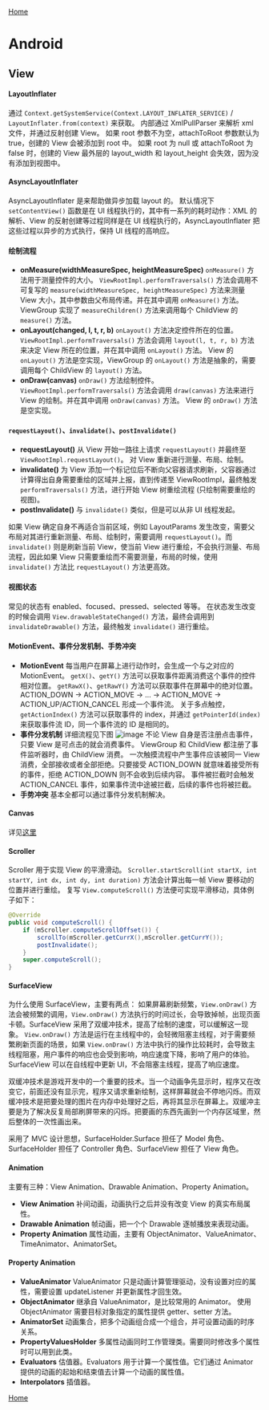 [Home](../../README.md)

# Android

## View

#### LayoutInflater
通过 `Context.getSystemService(Context.LAYOUT_INFLATER_SERVICE)` / `LayoutInflater.from(context)` 来获取。
内部通过 XmlPullParser 来解析 xml 文件，并通过反射创建 View。
如果 root 参数不为空，attachToRoot 参数默认为 true，创建的 View 会被添加到 root 中。
如果 root 为 null 或 attachToRoot 为 false 时，创建的 View 最外层的 layout_width 和 layout_height 会失效，因为没有添加到视图中。

#### AsyncLayoutInflater
AsyncLayoutInflater 是来帮助做异步加载 layout 的。
默认情况下 `setContentView()` 函数是在 UI 线程执行的，其中有一系列的耗时动作：XML 的解析、View 的反射创建等过程同样是在 UI 线程执行的，AsyncLayoutInflater 把这些过程以异步的方式执行，保持 UI 线程的高响应。

#### 绘制流程

- **onMeasure(widthMeasureSpec, heightMeasureSpec)**
`onMeasure()` 方法用于测量控件的大小。
`ViewRootImpl.performTraversals()` 方法会调用不可复写的 `measure(widthMeasureSpec, heightMeasureSpec)` 方法来测量 View 大小，其中参数由父布局传递。并在其中调用 `onMeasure()` 方法。
ViewGroup 实现了 `measureChildren()` 方法来调用每个 ChildView 的 `measure()` 方法。
- **onLayout(changed, l, t, r, b)**
`onLayout()` 方法决定控件所在的位置。
`ViewRootImpl.performTraversals()` 方法会调用 `layout(l, t, r, b)` 方法来决定 View 所在的位置，并在其中调用 `onLayout()` 方法。
View 的 `onLayout()` 方法是空实现，ViewGroup 的 `onLayout()` 方法是抽象的，需要调用每个 ChildView 的 `layout()` 方法。
- **onDraw(canvas)**
`onDraw()` 方法绘制控件。
`ViewRootImpl.performTraversals()` 方法会调用 `draw(canvas)` 方法来进行 View 的绘制。并在其中调用 `onDraw(canvas)` 方法。
View 的 `onDraw()` 方法是空实现。

#### `requestLayout()`、`invalidate()`、`postInvalidate()`

- **requestLayout()**
从 View 开始一路往上请求 `requestLayout()` 并最终至 `ViewRootImpl.requestLayout()`。
对 View 重新进行测量、布局、绘制。
- **invalidate()**
为 View 添加一个标记位后不断向父容器请求刷新，父容器通过计算得出自身需要重绘的区域并上报，直到传递至 ViewRootImpl，最终触发 `performTraversals()` 方法，进行开始 View 树重绘流程 (只绘制需要重绘的视图)。
- **postInvalidate()**
与 `invalidate()` 类似，但是可以从非 UI 线程发起。

如果 View 确定自身不再适合当前区域，例如 LayoutParams 发生改变，需要父布局对其进行重新测量、布局、绘制时，需要调用 `requestLayout()`。而 `invalidate()` 则是刷新当前 View，使当前 View 进行重绘，不会执行测量、布局流程，因此如果 View 只需要重绘而不需要测量，布局的时候，使用 `invalidate()` 方法比 `requestLayout()` 方法更高效。

#### 视图状态

常见的状态有 enabled、focused、pressed、selected 等等。
在状态发生改变的时候会调用 `View.drawableStateChanged()` 方法，最终会调用到 `invalidateDrawable()` 方法，最终触发 `invalidate()` 进行重绘。

#### MotionEvent、事件分发机制、手势冲突

- **MotionEvent**
每当用户在屏幕上进行动作时，会生成一个与之对应的 MotionEvent。
`getX()`、`getY()` 方法可以获取事件距离消费这个事件的控件相对位置。
`getRawX()`、`getRawY()` 方法可以获取事件在屏幕中的绝对位置。
ACTION_DOWN → ACTION_MOVE → ... → ACTION_MOVE → ACTION_UP/ACTION_CANCEL 形成一个事件流。
关于多点触控，`getActionIndex()` 方法可以获取事件的 index，并通过 `getPointerId(index)` 来获取事件流 ID，同一个事件流的 ID 是相同的。
- **事件分发机制**
详细流程见下图
![image](http://gityuan.com/images/touch/touch1.jpg)
不论 View 自身是否注册点击事件，只要 View 是可点击的就会消费事件。
ViewGroup 和 ChildView 都注册了事件监听器时，由 ChildView 消费。
一次触摸流程中产生事件应该被同一 View 消费，全部接收或者全部拒绝。只要接受 ACTION_DOWN 就意味着接受所有的事件，拒绝 ACTION_DOWN 则不会收到后续内容。
事件被拦截时会触发 ACTION_CANCEL 事件，如果事件流中途被拦截，后续的事件也将被拦截。
- **手势冲突**
基本全都可以通过事件分发机制解决。

#### Canvas
详见[这里](./Canvas.md)

#### Scroller

Scroller 用于实现 View 的平滑滑动。
`Scroller.startScroll(int startX, int startY, int dx, int dy, int duration)` 方法会计算出每一帧 View 要移动的位置并进行重绘。
复写 `View.computeScroll()` 方法便可实现平滑移动，具体例子如下：
```java
@Override
public void computeScroll() {
    if (mScroller.computeScrollOffset()) {
        scrollTo(mScroller.getCurrX(),mScroller.getCurrY());
        postInvalidate();
    }
    super.computeScroll();
}
```

#### SurfaceView
为什么使用 SurfaceView，主要有两点：
如果屏幕刷新频繁，`View.onDraw()` 方法会被频繁的调用，`View.onDraw()` 方法执行的时间过长，会导致掉帧，出现页面卡顿。SurfaceView 采用了双缓冲技术，提高了绘制的速度，可以缓解这一现象。
`View.onDraw()` 方法是运行在主线程中的，会轻微阻塞主线程，对于需要频繁刷新页面的场景，如果 `View.onDraw()` 方法中执行的操作比较耗时，会导致主线程阻塞，用户事件的响应也会受到影响，响应速度下降，影响了用户的体验。SurfaceView 可以在自线程中更新 UI，不会阻塞主线程，提高了响应速度。

双缓冲技术是游戏开发中的一个重要的技术。当一个动画争先显示时，程序又在改变它，前面还没有显示完，程序又请求重新绘制，这样屏幕就会不停地闪烁。而双缓冲技术是把要处理的图片在内存中处理好之后，再将其显示在屏幕上。双缓冲主要是为了解决反复局部刷屏带来的闪烁。把要画的东西先画到一个内存区域里，然后整体的一次性画出来。

采用了 MVC 设计思想，SurfaceHolder.Surface 担任了 Model 角色、SurfaceHolder 担任了 Controller 角色、SurfaceView 担任了 View 角色。

#### Animation
主要有三种：View Animation、Drawable Animation、Property Animation。
- **View Animation**
补间动画，动画执行之后并没有改变 View 的真实布局属性。
- **Drawable Animation**
帧动画，把一个个 Drawable 逐帧播放来表现动画。
- **Property Animation**
属性动画，主要有 ObjectAnimator、ValueAnimator、TimeAnimator、AnimatorSet。

#### Property Animation
- **ValueAnimator**
ValueAnimator 只是动画计算管理驱动，没有设置对应的属性，需要设置 updateListener 并更新属性才回生效。
- **ObjectAnimator**
继承自 ValueAnimator，是比较常用的 Animator。
使用 ObjectAnimator 需要目标对象指定的属性提供 getter、setter 方法。
- **AnimatorSet**
动画集合，把多个动画组合成一个组合，并可设置动画的时序关系。
- **PropertyValuesHolder**
多属性动画同时工作管理类。需要同时修改多个属性时可以用到此类。
- **Evaluators**
估值器。Evaluators 用于计算一个属性值。它们通过 Animator 提供的动画的起始和结束值去计算一个动画的属性值。
- **Interpolators**
插值器。

[Home](../../README.md)